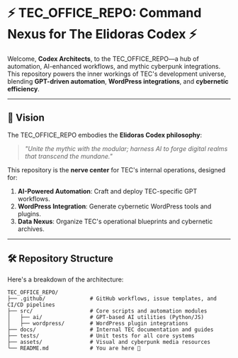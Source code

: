 # ⚡ TEC_OFFICE_REPO: Command Nexus for The Elidoras Codex ⚡

Welcome, **Codex Architects**, to the TEC_OFFICE_REPO—a hub of automation, AI-enhanced workflows, and mythic cyberpunk integrations. This repository powers the inner workings of TEC's development universe, blending **GPT-driven automation**, **WordPress integrations**, and **cybernetic efficiency**.

---

## 🌌 Vision

The TEC_OFFICE_REPO embodies the **Elidoras Codex philosophy**:  
> *"Unite the mythic with the modular; harness AI to forge digital realms that transcend the mundane."*

This repository is the **nerve center** for TEC's internal operations, designed for:  
1. **AI-Powered Automation**: Craft and deploy TEC-specific GPT workflows.  
2. **WordPress Integration**: Generate cybernetic WordPress tools and plugins.  
3. **Data Nexus**: Organize TEC's operational blueprints and cybernetic archives.  

---

## 🛠️ Repository Structure

Here's a breakdown of the architecture:

```plaintext
TEC_OFFICE_REPO/
├── .github/              # GitHub workflows, issue templates, and CI/CD pipelines
├── src/                  # Core scripts and automation modules
│   ├── ai/               # GPT-based AI utilities (Python/JS)
│   ├── wordpress/        # WordPress plugin integrations
├── docs/                 # Internal TEC documentation and guides
├── tests/                # Unit tests for all core systems
├── assets/               # Visual and cyberpunk media resources
└── README.md             # You are here 🚀

